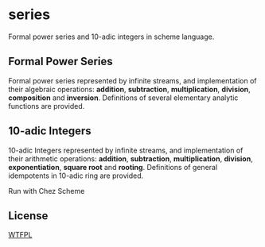 # series
Formal power series and 10-adic integers in scheme language.

## Formal Power Series

Formal power series represented by infinite streams, and implementation of their algebraic operations: **addition**, **subtraction**, **multiplication**, **division**, **composition** and **inversion**. Definitions of several elementary analytic functions are provided.

## 10-adic Integers

10-adic Integers represented by infinite streams, and implementation of their arithmetic operations: **addition**, **subtraction**, **multiplication**, **division**, **exponentiation**, **square root** and **rooting**. Definitions of general idempotents in 10-adic ring are provided.

Run with Chez Scheme

## License
[WTFPL](http://www.wtfpl.net/txt/copying)
